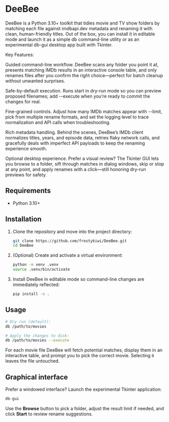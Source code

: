 # DeeBee

DeeBee is a Python 3.10+ toolkit that tidies movie and TV show folders by matching each file against imdbapi.dev metadata and renaming it with clean, human-friendly titles. Out of the box, you can install it in editable mode and launch it as a simple db command-line utility or as an experimental db-gui desktop app built with Tkinter.

Key Features:

Guided command-line workflow. DeeBee scans any folder you point it at, presents matching IMDb results in an interactive console table, and only renames files after you confirm the right choice—perfect for batch cleanup without unwanted surprises.

Safe-by-default execution. Runs start in dry-run mode so you can preview proposed filenames; add --execute when you’re ready to commit the changes for real.

Fine-grained controls. Adjust how many IMDb matches appear with --limit, pick from multiple rename formats, and set the logging level to trace normalization and API calls when troubleshooting.

Rich metadata handling. Behind the scenes, DeeBee’s IMDb client normalizes titles, years, and episode data, retries flaky network calls, and gracefully deals with imperfect API payloads to keep the renaming experience smooth.

Optional desktop experience. Prefer a visual review? The Tkinter GUI lets you browse to a folder, sift through matches in dialog windows, skip or stop at any point, and apply renames with a click—still honoring dry-run previews for safety.




## Requirements

* Python 3.10+

## Installation

1. Clone the repository and move into the project directory:

   ```bash
   git clone https://github.com/frostykiwi/DeeBee.git
   cd DeeBee
   ```

2. (Optional) Create and activate a virtual environment:

   ```bash
   python -m venv .venv
   source .venv/bin/activate
   ```

3. Install DeeBee in editable mode so command-line changes are immediately
   reflected:

   ```bash
   pip install -e .
   ```

## Usage

```bash
# Dry run (default):
db /path/to/movies

# Apply the changes to disk:
db /path/to/movies --execute
```

For each movie file DeeBee will fetch potential matches, display them in an
interactive table, and prompt you to pick the correct movie. Selecting `0`
leaves the file untouched.

## Graphical interface

Prefer a windowed interface? Launch the experimental Tkinter application:

```bash
db-gui
```

Use the **Browse** button to pick a folder, adjust the result limit if needed,
and click **Start** to review rename suggestions.
